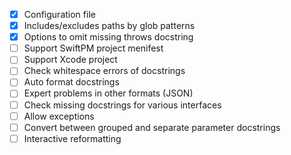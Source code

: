 - [x] Configuration file
- [x] Includes/excludes paths by glob patterns
- [x] Options to omit missing throws docstring
- [ ] Support SwiftPM project menifest
- [ ] Support Xcode project
- [ ] Check whitespace errors of docstrings
- [ ] Auto format docstrings
- [ ] Expert problems in other formats (JSON)
- [ ] Check missing docstrings for various interfaces
- [ ] Allow exceptions
- [ ] Convert between grouped and separate parameter docstrings
- [ ] Interactive reformatting
